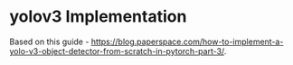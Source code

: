 # yolov3 Implementation

Based on this guide - https://blog.paperspace.com/how-to-implement-a-yolo-v3-object-detector-from-scratch-in-pytorch-part-3/.